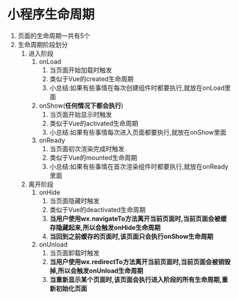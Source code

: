 # 小程序生命周期

1. 页面的生命周期一共有5个
2. 生命周期阶段划分
   1. 进入阶段
      1. onLoad
         1. 当页面开始加载时触发
         2. 类似于Vue的created生命周期
         3. 小总结:如果有些事情在每次创建组件时都要执行,就放在onLoad里面
      2. onShow(**任何情况下都会执行**)
         1. 当页面开始显示时触发
         2. 类似于Vue的activated生命周期
         3. 小总结:如果有些事情每次进入页面都要执行,就放在onShow里面
      3. onReady
         1. 当页面初次渲染完成时触发
         2. 类似于Vue的mounted生命周期
         3. 小总结:如果有些事情在首次渲染组件时都要执行,就放在onReady里面
   2. 离开阶段
      1. onHide
         1. 当页面隐藏时触发
         2. 类似于Vue的deactivated生命周期
         3. **当用户使用wx.navigateTo方法离开当前页面时,当前页面会被缓存隐藏起来,所以会触发onHide生命周期**
         4. **当回到之前缓存的页面时,该页面只会执行onShow生命周期**
      2. onUnload
         1. 当页面卸载时触发
         2. **当用户使用wx.redirectTo方法离开当前页面时,当前页面会被销毁掉,所以会触发onUnload生命周期**
         3. **当重新显示某个页面时,该页面会执行进入阶段的所有生命周期,重新初始化页面**